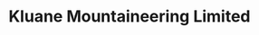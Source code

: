 ---
title: "Kluane Mountaineering Limited"
url: /edmonton/kluane-mountaineering-limited/
shop: Kleidung
---